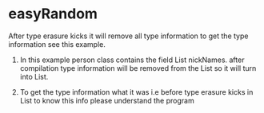 # easyRandom
After type erasure kicks it will remove all type information to get the type information see this example.

1) In this example person class contains the field List<String> nickNames. after compilation type information will be removed
from the List<String> so it will turn into List.

2) To get the type information what it was i.e before type erasure kicks in List<String> to know this info please understand the program
   
